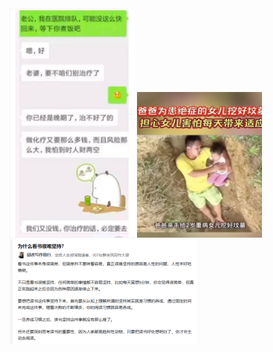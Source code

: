 

<img src="assets/image.png"  width='200px'/>
<img src="assets/image-5.png"  width='200px' />
<img src="assets/image-3.png"  width='300px' />
